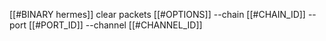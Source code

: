 [[#BINARY hermes]] clear packets [[#OPTIONS]] --chain [[#CHAIN_ID]] --port [[#PORT_ID]] --channel [[#CHANNEL_ID]]